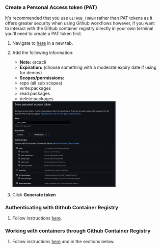 ### Create a Personal Access token (PAT)
It's recommended that you use ```GITHUB_TOKEN``` rather than PAT tokens as it offers greater security when using Github workflows however, if you want to interact with the Github container registry directly in your own terminal you'll need to create a PAT token first.

   1. Navigate to [here](https://github.com/settings/tokens/new) in a new tab.
   2. Add the following information:
      - **Note:** orcacli
      - **Expiration:** (choose something with a moderate expiry date if using for demos)
      - **Scopes/permissions:**
       - repo (all sub scopes)
       - write:packages
        - read:packages
       - delete:packages  


        <img src="https://github.com/kinners00/web_app/raw/main/assets/personal_access_token.png" alt="Employee data" width="70%" height="70%" title="use_this_template">
            
   3. Click **Generate token**


### Authenticating with Github Container Registry

1. Follow instructions [here](https://docs.github.com/en/packages/working-with-a-github-packages-registry/working-with-the-container-registry#authenticating-to-the-container-registry).


### Working with containers through Github Container Registry

1. Follow instructions [here](https://docs.github.com/en/packages/working-with-a-github-packages-registry/working-with-the-container-registry#authenticating-to-the-container-registry) and in the sections below.
